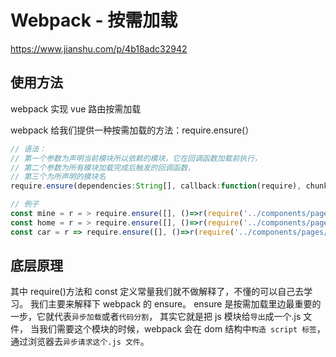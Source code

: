 # Webpack - 按需加载

https://www.jianshu.com/p/4b18adc32942

## 使用方法

webpack 实现 vue 路由按需加载

webpack 给我们提供一种按需加载的方法：require.ensure(）

```js
// 语法：
// 第一个参数为声明当前模块所以依赖的模块，它在回调函数加载前执行，
// 第二个参数为所有模块加载完成后触发的回调函数，
// 第三个为所声明的模块名
require.ensure(dependencies:String[], callback:function(require), chunkName:String)
```

```js
// 例子
const mine = r = > require.ensure([], ()=>r(require('../components/pages/mine.vue')), 'mine');
const home = r = > require.ensure([], ()=>r(require('../components/pages/home.vue')), 'home');
const car = r => require.ensure([], ()=>r(require('../components/pages/car.vue')), 'car');
```

## 底层原理

其中 require()方法和 const 定义常量我们就不做解释了，不懂的可以自己去学习。
我们主要来解释下 webpack 的 ensure。
ensure 是按需加载里边最重要的一步，它就代表`异步加载`或者`代码分割`，
其实它就是把 js 模块给`导出`成一个.js 文件，
当我们需要这个模块的时候，webpack 会在 dom 结构中`构造 script 标签`，通过浏览器去`异步请求这个.js 文件`。
